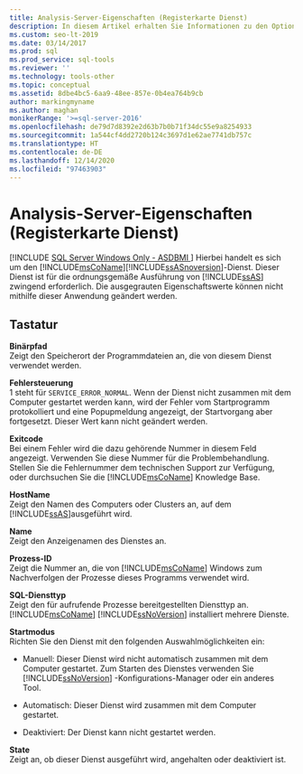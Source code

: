 ```yaml
---
title: Analysis-Server-Eigenschaften (Registerkarte Dienst)
description: In diesem Artikel erhalten Sie Informationen zu den Optionen auf der Registerkarte „Dienst“ des Dialogfelds für Eigenschaften des Analysis-Servers, z. B. der Binärpfad, der Hostname und der Startmodus.
ms.custom: seo-lt-2019
ms.date: 03/14/2017
ms.prod: sql
ms.prod_service: sql-tools
ms.reviewer: ''
ms.technology: tools-other
ms.topic: conceptual
ms.assetid: 8dbe4bc5-6aa9-48ee-857e-0b4ea764b9cb
author: markingmyname
ms.author: maghan
monikerRange: '>=sql-server-2016'
ms.openlocfilehash: de79d7d8392e2d63b7b0b71f34dc55e9a8254933
ms.sourcegitcommit: 1a544cf4dd2720b124c3697d1e62ae7741db757c
ms.translationtype: HT
ms.contentlocale: de-DE
ms.lasthandoff: 12/14/2020
ms.locfileid: "97463903"
---
```

# <a name="analysis-server-properties-service-tab"></a>Analysis-Server-Eigenschaften (Registerkarte Dienst)
[!INCLUDE [SQL Server Windows Only - ASDBMI ](../../includes/applies-to-version/sql-windows-only-asdbmi.md)]
  Hierbei handelt es sich um den [!INCLUDE[msCoName](../../includes/msconame-md.md)][!INCLUDE[ssASnoversion](../../includes/ssasnoversion-md.md)]-Dienst. Dieser Dienst ist für die ordnungsgemäße Ausführung von [!INCLUDE[ssAS](../../includes/ssas-md.md)] zwingend erforderlich. Die ausgegrauten Eigenschaftswerte können nicht mithilfe dieser Anwendung geändert werden.  
  
## <a name="options"></a>Tastatur  
 **Binärpfad**  
 Zeigt den Speicherort der Programmdateien an, die von diesem Dienst verwendet werden.  
  
 **Fehlersteuerung**  
 1 steht für `SERVICE_ERROR_NORMAL`. Wenn der Dienst nicht zusammen mit dem Computer gestartet werden kann, wird der Fehler vom Startprogramm protokolliert und eine Popupmeldung angezeigt, der Startvorgang aber fortgesetzt. Dieser Wert kann nicht geändert werden.  
  
 **Exitcode**  
 Bei einem Fehler wird die dazu gehörende Nummer in diesem Feld angezeigt. Verwenden Sie diese Nummer für die Problembehandlung. Stellen Sie die Fehlernummer dem technischen Support zur Verfügung, oder durchsuchen Sie die [!INCLUDE[msCoName](../../includes/msconame-md.md)] Knowledge Base.  
  
 **HostName**  
 Zeigt den Namen des Computers oder Clusters an, auf dem [!INCLUDE[ssAS](../../includes/ssas-md.md)]ausgeführt wird.  
  
 **Name**  
 Zeigt den Anzeigenamen des Dienstes an.  
  
 **Prozess-ID**  
 Zeigt die Nummer an, die von [!INCLUDE[msCoName](../../includes/msconame-md.md)] Windows zum Nachverfolgen der Prozesse dieses Programms verwendet wird.  
  
 **SQL-Diensttyp**  
 Zeigt den für aufrufende Prozesse bereitgestellten Diensttyp an. [!INCLUDE[msCoName](../../includes/msconame-md.md)] [!INCLUDE[ssNoVersion](../../includes/ssnoversion-md.md)] installiert mehrere Dienste.  
  
 **Startmodus**  
 Richten Sie den Dienst mit den folgenden Auswahlmöglichkeiten ein:  
  
-   Manuell: Dieser Dienst wird nicht automatisch zusammen mit dem Computer gestartet. Zum Starten des Dienstes verwenden Sie [!INCLUDE[ssNoVersion](../../includes/ssnoversion-md.md)] -Konfigurations-Manager oder ein anderes Tool.  
  
-   Automatisch: Dieser Dienst wird zusammen mit dem Computer gestartet.  
  
-   Deaktiviert: Der Dienst kann nicht gestartet werden.  
  
 **State**  
 Zeigt an, ob dieser Dienst ausgeführt wird, angehalten oder deaktiviert ist.  
  
  
